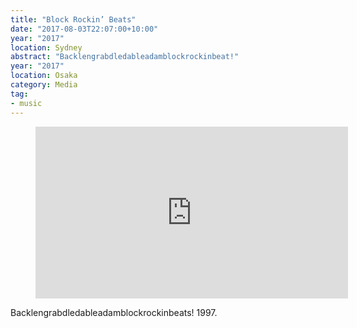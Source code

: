 ```yaml
---
title: "Block Rockin’ Beats"
date: "2017-08-03T22:07:00+10:00"
year: "2017"
location: Sydney
abstract: "Backlengrabdledableadamblockrockinbeat!"
year: "2017"
location: Osaka
category: Media
tag:
- music
---
```

<p></p>

<figure><iframe style="width:500px; height:275px; border:0;" src="https://www.youtube.com/embed/iTxOKsyZ0Lw"></iframe></figure>

Backlengrabdledableadamblockrockinbeats! 1997.


